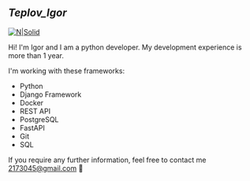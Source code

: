
## _Teplov_Igor_

[![N|Solid](https://img.shields.io/badge/Telegram-2CA5E0?style=for-the-badge&logo=telegram&logoColor=white)](https://t.me/igor_seo74)


Hi! I'm Igor and I am a python developer. 
My development experience is more than 1 year.

I'm working with these frameworks:
- Python
- Django Framework
- Docker 
- REST API
- PostgreSQL
- FastAPI
- Git
- SQL

If you require any further information, feel free to  contact me 2173045@gmail.com 💬

